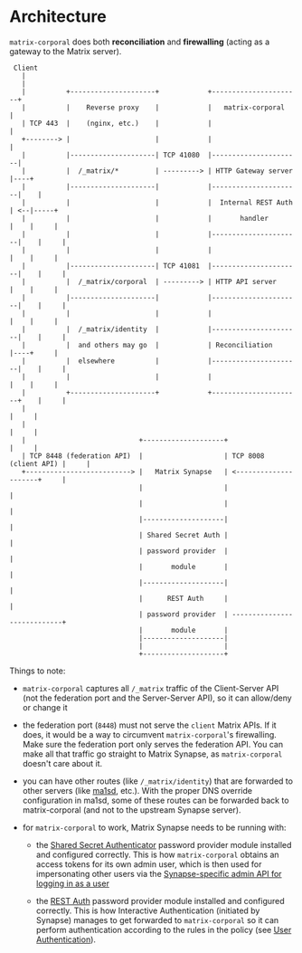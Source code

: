 # Architecture

`matrix-corporal` does both **reconciliation** and **firewalling** (acting as a gateway to the Matrix server).


```
 Client
   |
   |
   |          +---------------------+            +----------------------+
   |          |    Reverse proxy    |            |   matrix-corporal    |
   | TCP 443  |    (nginx, etc.)    |            |                      |
   +--------> |                     |            |                      |
   |          |---------------------| TCP 41080  |----------------------|
   |          |  /_matrix/*         | ---------> | HTTP Gateway server  |----+
   |          |---------------------|            |----------------------|    |
   |          |                     |            |  Internal REST Auth  | <--|-----+
   |          |                     |            |       handler        |    |     |
   |          |                     |            |----------------------|    |     |
   |          |                     |            |                      |    |     |
   |          |---------------------| TCP 41081  |----------------------|    |     |
   |          |  /_matrix/corporal  | ---------> | HTTP API server      |    |     |
   |          |---------------------|            |----------------------|    |     |
   |          |                     |            |                      |    |     |
   |          |  /_matrix/identity  |            |----------------------|    |     |
   |          |  and others may go  |            | Reconciliation       |----+     |
   |          |  elsewhere          |            |----------------------|    |     |
   |          |                     |            |                      |    |     |
   |          +---------------------+            +----------------------+    |     |
   |                                                                         |     |
   |                                                                         |     |
   |                            +--------------------+                       |     |
   | TCP 8448 (federation API)  |                    | TCP 8008 (client API) |     |
   +--------------------------> |   Matrix Synapse   | <---------------------+     |
                                |                    |                             |
                                |                    |                             |
                                |--------------------|                             |
                                | Shared Secret Auth |                             |
                                | password provider  |                             |
                                |       module       |                             |
                                |--------------------|                             |
                                |      REST Auth     |                             |
                                | password provider  | ----------------------------+
                                |       module       |
                                |--------------------|
                                |                    |
                                +--------------------+
```

Things to note:

- `matrix-corporal` captures all `/_matrix` traffic of the Client-Server API (not the federation port and the Server-Server API), so it can allow/deny or change it

- the federation port (`8448`) must not serve the `client` Matrix APIs. If it does, it would be a way to circumvent `matrix-corporal`'s firewalling. Make sure the federation port only serves the federation API. You can make all that traffic go straight to Matrix Synapse, as `matrix-corporal` doesn't care about it.

- you can have other routes (like `/_matrix/identity`) that are forwarded to other servers (like [ma1sd](https://github.com/ma1uta/ma1sd), etc.). With the proper DNS override configuration in ma1sd, some of these routes can be forwarded back to matrix-corporal (and not to the upstream Synapse server).

- for `matrix-corporal` to work, Matrix Synapse needs to be running with:

  - the [Shared Secret Authenticator](https://github.com/devture/matrix-synapse-shared-secret-auth) password provider module installed and configured correctly. This is how `matrix-corporal` obtains an access tokens for its own admin user, which is then used for impersonating other users via the [Synapse-specific admin API for logging in as a user](https://github.com/matrix-org/synapse/blob/develop/docs/admin_api/user_admin_api.rst#login-as-a-user)

  - the [REST Auth](https://github.com/ma1uta/matrix-synapse-rest-password-provider) password provider module installed and configured correctly. This is how Interactive Authentication (initiated by Synapse) manages to get forwarded to `matrix-corporal` so it can perform authentication according to the rules in the policy (see [User Authentication](user-authentication.md)).
